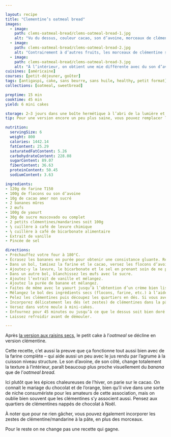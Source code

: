 ```yaml
---

layout: recipe
title: "Clementine’s oatmeal bread"
images:
  - image:
    path: clems-oatmeal-bread/clems-oatmeal-bread-1.jpg
    alt: "Vu du dessus, couleur cacao, son d’avoine, morceaux de clémentine bien oranges."
  - image:
    path: clems-oatmeal-bread/clems-oatmeal-bread-2.jpg
    alt: "Contrairement à d’autres fruits, les morceaux de clémentine sont bien moins dessechés à la surface."
  - image:
    path: clems-oatmeal-bread/clems-oatmeal-bread-3.jpg
    alt: "À l’intérieur, on obtient une mie différente avec du son d’avoine."
cuisines: [américaine]
courses: [petit-déjeuner, goûter]
tags: [antigaspi, cake, sans beurre, sans huile, healthy, petit format]
collections: [oatmeal, sweetbread]

preptime: 15 min
cooktime: 45 min
yield: 6 mini cakes

storage: 2–3 jours dans une boîte hermétique à l’abri de la lumière et de la chaleur. 5 jours au frigo. 2 mois au congélateur.
tip: Pour une version encore un peu plus saine, vous pouvez remplacer le sucre par du miel ou du sirop d’érable.

nutrition:
  servingSize: 6
  weight: 800
  calories: 1442.14
  fatContent: 25.29
  saturatedFatContent: 5.26
  carbohydrateContent: 228.08
  sugarContent: 89.07
  fiberContent: 36.63
  proteinContent: 50.45
  sodiumContent: 3.63

ingredients:
- 120g de farine T150
- 100g de flocons ou son d’avoine
- 10g de cacao amer non sucré
- 2 bananes mûres 
- 2 œufs
- 100g de yaourt
- 30g de sucre muscovado ou complet
- 2 petits clémentines/mandarines soit 100g
- ¼ cuillère à café de levure chimique
- ¼ cuillère à café de bicarbonate alimentaire
- Extrait de vanille 
- Pincée de sel 

directions:
- Préchauffez votre four à 180°C.
- Écrasez les bananes en purée pour obtenir une consistance gluante. Réservez.
- Dans un bol, tamisez la farine et le cacao, versez les flocons d’avoine. Mélangez. 
- Ajoutez-y la levure, le bicarbonate et le sel en prenant soin de ne pas les mettre en contact pour le moment. Réservez.
- Dans un autre bol, blanchissez les œufs avec le sucre. 
- Ajoutez l’extrait de vanille et mélangez.
- Ajoutez la purée de banane et mélangez.
- Faites de même avec le yaourt jusqu’à l’obtention d’un crème bien lisse.
- Mélangez le bol des ingrédients secs (flocons, farine, etc.) à l’aide d’un fouet puis incorporez le en 2 fois dans le bol des ingrédients humides à l’aide d’une maryse.
- Pelez les clémentines puis découpez les quartiers en dés. Si vous avez décidé d’incorporer les zestes, zestez avant de peler.
- Incorporez délicatement les dés (et zestes) de clémentines dans la pâte à l’aide d’une maryse.
- Versez dans votre moule à mini-cakes.
- Enfournez pour 45 minutes ou jusqu’à ce que le dessus soit bien doré et que la pointe d’un couteau ressorte légèrement humide.
- Laissez refroidir avant de démouler.

---
```


Après [la version aux raisins secs](raisin-oatmeal-bread.html), le petit cake à l’<i lang="en">oatmeal</i> se décline en version clémentine.

Cette recette, c’et aussi la preuve que ça fonctionne tout aussi bien avec de la farine complète – qui aide aussi un peu avec le jus rendu par l’agrume à la cuisson niveau structure. Le son d’avoine, de son côté, change totalement la texture à l’intérieur, paraît beaucoup plus proche visuellement du <i lang="en">banana</i> que de l’<i lang="en">oatmeal bread.</i>

Ici plutôt que les épices chaleureuses de l’hiver, on parie sur le cacao. On connait le mariage du chocolat et de l’orange, bien qu’il vive dans une sorte de niche consumériste pour les amateurs de cette association, mais on oublie bien souvent que les clémentines s’y associent aussi. Pensez aux quartiers de clémentines nappés de chocolat à Noël.

À noter que pour ne rien gâcher, vous pouvez également incorporer les zestes de clémentine/mandarine à la pâte, en plus des morceaux.

Pour le reste on ne change pas une recette qui gagne.